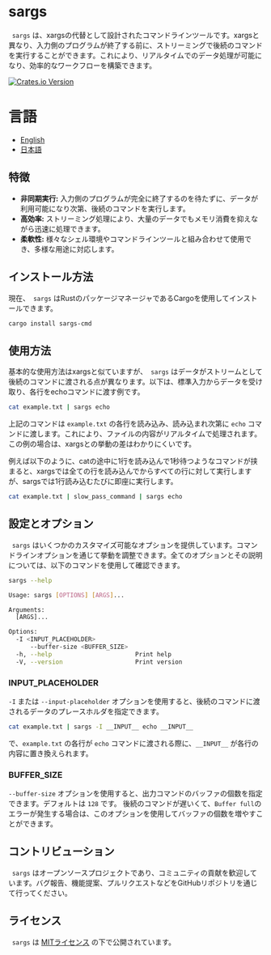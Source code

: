 # sargs

` sargs`
は、xargsの代替として設計されたコマンドラインツールです。xargsと異なり、入力側のプログラムが終了する前に、ストリーミングで後続のコマンドを実行することができます。これにより、リアルタイムでのデータ処理が可能になり、効率的なワークフローを構築できます。

[![Crates.io Version](https://img.shields.io/crates/v/sargs-cmd)](https://crates.io/crates/sargs-cmd)

# 言語

- [English](README.md)
- [日本語](README.ja.md)

## 特徴

- **非同期実行:** 入力側のプログラムが完全に終了するのを待たずに、データが利用可能になり次第、後続のコマンドを実行します。
- **高効率:** ストリーミング処理により、大量のデータでもメモリ消費を抑えながら迅速に処理できます。
- **柔軟性:** 様々なシェル環境やコマンドラインツールと組み合わせて使用でき、多様な用途に対応します。

## インストール方法

現在、` sargs` はRustのパッケージマネージャであるCargoを使用してインストールできます。

```sh
cargo install sargs-cmd
```

## 使用方法

基本的な使用方法はxargsと似ていますが、` sargs` はデータがストリームとして後続のコマンドに渡される点が異なります。以下は、標準入力からデータを受け取り、各行をechoコマンドに渡す例です。

```sh
cat example.txt | sargs echo
```

上記のコマンドは `example.txt` の各行を読み込み、読み込まれ次第に `echo` コマンドに渡します。これにより、ファイルの内容がリアルタイムで処理されます。
この例の場合は、xargsとの挙動の差はわかりにくいです。

例えば以下のように、catの途中に1行を読み込んで1秒待つようなコマンドが挟まると、xargsでは全ての行を読み込んでからすべての行に対して実行しますが、sargsでは1行読み込むたびに即座に実行します。

```sh
cat example.txt | slow_pass_command | sargs echo
```

## 設定とオプション

` sargs` はいくつかのカスタマイズ可能なオプションを提供しています。コマンドラインオプションを通じて挙動を調整できます。全てのオプションとその説明については、以下のコマンドを使用して確認できます。

```sh
sargs --help

Usage: sargs [OPTIONS] [ARGS]...

Arguments:
  [ARGS]...  

Options:
  -I <INPUT_PLACEHOLDER>           
      --buffer-size <BUFFER_SIZE>  
  -h, --help                       Print help
  -V, --version                    Print version
```

### INPUT_PLACEHOLDER

`-I` または `--input-placeholder` オプションを使用すると、後続のコマンドに渡されるデータのプレースホルダを指定できます。

```sh
cat example.txt | sargs -I __INPUT__ echo __INPUT__
```

で、`example.txt` の各行が `echo` コマンドに渡される際に、`__INPUT__` が各行の内容に置き換えられます。

### BUFFER_SIZE

`--buffer-size` オプションを使用すると、出力コマンドのバッファの個数を指定できます。デフォルトは `128` です。
後続のコマンドが遅いくて、`Buffer full`のエラーが発生する場合は、このオプションを使用してバッファの個数を増やすことができます。

## コントリビューション

` sargs` はオープンソースプロジェクトであり、コミュニティの貢献を歓迎しています。バグ報告、機能提案、プルリクエストなどをGitHubリポジトリを通じて行ってください。

## ライセンス

` sargs` は [MITライセンス](https://opensource.org/licenses/MIT) の下で公開されています。
